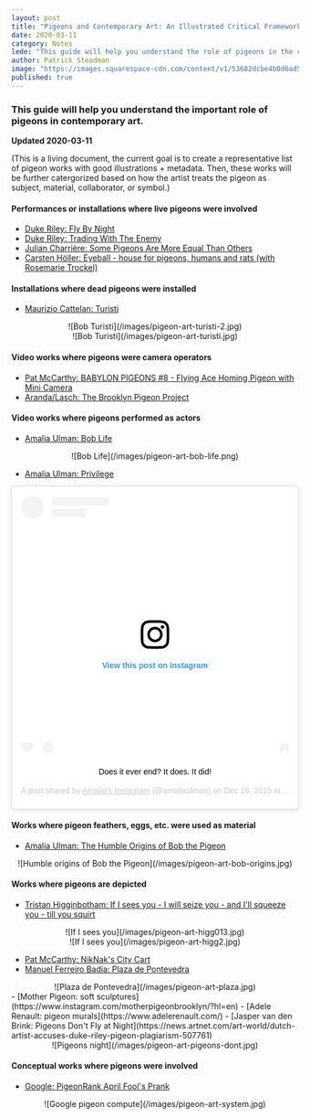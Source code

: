 ```yaml
---
layout: post
title: "Pigeons and Contemporary Art: An Illustrated Critical Framework"
date: 2020-03-11
category: Notes
lede: "This guide will help you understand the role of pigeons in the contemporary art world."
author: Patrick Steadman
image: "https://images.squarespace-cdn.com/content/v1/53682dcbe4b0d6ad5392d19f/1464785527495-N3XO3VV3JF4ZKW1C3PWJ/ke17ZwdGBToddI8pDm48kFEjzaRNf3ffIWRBhjxIjp97gQa3H78H3Y0txjaiv_0fG8pAgKpTHPLw24EVOXPIwr8obvJeQ49K7uu92iQ1TO6plUIB77utV0SH3QLyqo6UOqpeNLcJ80NK65_fV7S1UWoSUydNk72hw-27Lh_OuEHMnM8ZeBRjN4Ji47U-D_HYS1hhaMlDug2n-N5CNtcuSg/09AlexanderCogginPalomaPowers_AmaliaUlman2.jpg?format=2500w"
published: true
---
```



### This guide will help you understand the important role of pigeons in contemporary art.

**Updated 2020-03-11**

(This is a living document, the current goal is to create a representative
list of pigeon works with good illustrations + metadata. Then, these works will
be further catergorized based on how the artist treats the pigeon as subject,
material, collaborator, or symbol.)

#### Performances or installations where live pigeons were involved

- [Duke Riley: Fly By Night](http://creativetime.org/projects/flybynight/)
- [Duke Riley: Trading With The Enemy](http://www.dukeriley.info/trading-with-the-enemy)
- [Julian Charrière: Some Pigeons Are More Equal Than Others](http://www.julian-charriere.net/projects/some-pigeons-are-more-equal-than-others)
- [Carsten Höller: Eyeball - house for pigeons, humans and rats (with Rosemarie Trockel)](https://de.wikipedia.org/wiki/Carsten_H%C3%B6ller)

#### Installations where dead pigeons were installed

- [Maurizio Cattelan: Turisti](https://www.perrotin.com/artists/Maurizio_Cattelan/2/turisti/21559)
<center>
![Bob Turisti](/images/pigeon-art-turisti-2.jpg)
</center>
<center>
![Bob Turisti](/images/pigeon-art-turisti.jpg)
</center>

#### Video works where pigeons were camera operators

- [Pat McCarthy: BABYLON PIGEONS #8 - Flying Ace Homing Pigeon with Mini Camera](https://www.youtube.com/watch?v=krZho4qGllE&t=536s)
- [Aranda/Lasch: The Brooklyn Pigeon Project](http://arandalasch.com/works/the-brooklyn-pigeon-project/)

#### Video works where pigeons performed as actors


- [Amalia Ulman: Bob Life](http://privilege.amaliaulman.eu/boblife.html)

<center>
![Bob Life](/images/pigeon-art-bob-life.png)
</center>

- [Amalia Ulman: Privilege](http://privilege.amaliaulman.eu/index.html)

<center>
<blockquote class="instagram-media" data-instgrm-captioned data-instgrm-permalink="https://www.instagram.com/p/_cNkr-FV4l/?utm_source=ig_embed&amp;utm_campaign=loading" data-instgrm-version="12" style=" background:#FFF; border:0; border-radius:3px; box-shadow:0 0 1px 0 rgba(0,0,0,0.5),0 1px 10px 0 rgba(0,0,0,0.15); margin: 1px; max-width:540px; min-width:326px; padding:0; width:99.375%; width:-webkit-calc(100% - 2px); width:calc(100% - 2px);"><div style="padding:16px;"> <a href="https://www.instagram.com/p/_cNkr-FV4l/?utm_source=ig_embed&amp;utm_campaign=loading" style=" background:#FFFFFF; line-height:0; padding:0 0; text-align:center; text-decoration:none; width:100%;" target="_blank"> <div style=" display: flex; flex-direction: row; align-items: center;"> <div style="background-color: #F4F4F4; border-radius: 50%; flex-grow: 0; height: 40px; margin-right: 14px; width: 40px;"></div> <div style="display: flex; flex-direction: column; flex-grow: 1; justify-content: center;"> <div style=" background-color: #F4F4F4; border-radius: 4px; flex-grow: 0; height: 14px; margin-bottom: 6px; width: 100px;"></div> <div style=" background-color: #F4F4F4; border-radius: 4px; flex-grow: 0; height: 14px; width: 60px;"></div></div></div><div style="padding: 19% 0;"></div> <div style="display:block; height:50px; margin:0 auto 12px; width:50px;"><svg width="50px" height="50px" viewBox="0 0 60 60" version="1.1" xmlns="https://www.w3.org/2000/svg" xmlns:xlink="https://www.w3.org/1999/xlink"><g stroke="none" stroke-width="1" fill="none" fill-rule="evenodd"><g transform="translate(-511.000000, -20.000000)" fill="#000000"><g><path d="M556.869,30.41 C554.814,30.41 553.148,32.076 553.148,34.131 C553.148,36.186 554.814,37.852 556.869,37.852 C558.924,37.852 560.59,36.186 560.59,34.131 C560.59,32.076 558.924,30.41 556.869,30.41 M541,60.657 C535.114,60.657 530.342,55.887 530.342,50 C530.342,44.114 535.114,39.342 541,39.342 C546.887,39.342 551.658,44.114 551.658,50 C551.658,55.887 546.887,60.657 541,60.657 M541,33.886 C532.1,33.886 524.886,41.1 524.886,50 C524.886,58.899 532.1,66.113 541,66.113 C549.9,66.113 557.115,58.899 557.115,50 C557.115,41.1 549.9,33.886 541,33.886 M565.378,62.101 C565.244,65.022 564.756,66.606 564.346,67.663 C563.803,69.06 563.154,70.057 562.106,71.106 C561.058,72.155 560.06,72.803 558.662,73.347 C557.607,73.757 556.021,74.244 553.102,74.378 C549.944,74.521 548.997,74.552 541,74.552 C533.003,74.552 532.056,74.521 528.898,74.378 C525.979,74.244 524.393,73.757 523.338,73.347 C521.94,72.803 520.942,72.155 519.894,71.106 C518.846,70.057 518.197,69.06 517.654,67.663 C517.244,66.606 516.755,65.022 516.623,62.101 C516.479,58.943 516.448,57.996 516.448,50 C516.448,42.003 516.479,41.056 516.623,37.899 C516.755,34.978 517.244,33.391 517.654,32.338 C518.197,30.938 518.846,29.942 519.894,28.894 C520.942,27.846 521.94,27.196 523.338,26.654 C524.393,26.244 525.979,25.756 528.898,25.623 C532.057,25.479 533.004,25.448 541,25.448 C548.997,25.448 549.943,25.479 553.102,25.623 C556.021,25.756 557.607,26.244 558.662,26.654 C560.06,27.196 561.058,27.846 562.106,28.894 C563.154,29.942 563.803,30.938 564.346,32.338 C564.756,33.391 565.244,34.978 565.378,37.899 C565.522,41.056 565.552,42.003 565.552,50 C565.552,57.996 565.522,58.943 565.378,62.101 M570.82,37.631 C570.674,34.438 570.167,32.258 569.425,30.349 C568.659,28.377 567.633,26.702 565.965,25.035 C564.297,23.368 562.623,22.342 560.652,21.575 C558.743,20.834 556.562,20.326 553.369,20.18 C550.169,20.033 549.148,20 541,20 C532.853,20 531.831,20.033 528.631,20.18 C525.438,20.326 523.257,20.834 521.349,21.575 C519.376,22.342 517.703,23.368 516.035,25.035 C514.368,26.702 513.342,28.377 512.574,30.349 C511.834,32.258 511.326,34.438 511.181,37.631 C511.035,40.831 511,41.851 511,50 C511,58.147 511.035,59.17 511.181,62.369 C511.326,65.562 511.834,67.743 512.574,69.651 C513.342,71.625 514.368,73.296 516.035,74.965 C517.703,76.634 519.376,77.658 521.349,78.425 C523.257,79.167 525.438,79.673 528.631,79.82 C531.831,79.965 532.853,80.001 541,80.001 C549.148,80.001 550.169,79.965 553.369,79.82 C556.562,79.673 558.743,79.167 560.652,78.425 C562.623,77.658 564.297,76.634 565.965,74.965 C567.633,73.296 568.659,71.625 569.425,69.651 C570.167,67.743 570.674,65.562 570.82,62.369 C570.966,59.17 571,58.147 571,50 C571,41.851 570.966,40.831 570.82,37.631"></path></g></g></g></svg></div><div style="padding-top: 8px;"> <div style=" color:#3897f0; font-family:Arial,sans-serif; font-size:14px; font-style:normal; font-weight:550; line-height:18px;"> View this post on Instagram</div></div><div style="padding: 12.5% 0;"></div> <div style="display: flex; flex-direction: row; margin-bottom: 14px; align-items: center;"><div> <div style="background-color: #F4F4F4; border-radius: 50%; height: 12.5px; width: 12.5px; transform: translateX(0px) translateY(7px);"></div> <div style="background-color: #F4F4F4; height: 12.5px; transform: rotate(-45deg) translateX(3px) translateY(1px); width: 12.5px; flex-grow: 0; margin-right: 14px; margin-left: 2px;"></div> <div style="background-color: #F4F4F4; border-radius: 50%; height: 12.5px; width: 12.5px; transform: translateX(9px) translateY(-18px);"></div></div><div style="margin-left: 8px;"> <div style=" background-color: #F4F4F4; border-radius: 50%; flex-grow: 0; height: 20px; width: 20px;"></div> <div style=" width: 0; height: 0; border-top: 2px solid transparent; border-left: 6px solid #f4f4f4; border-bottom: 2px solid transparent; transform: translateX(16px) translateY(-4px) rotate(30deg)"></div></div><div style="margin-left: auto;"> <div style=" width: 0px; border-top: 8px solid #F4F4F4; border-right: 8px solid transparent; transform: translateY(16px);"></div> <div style=" background-color: #F4F4F4; flex-grow: 0; height: 12px; width: 16px; transform: translateY(-4px);"></div> <div style=" width: 0; height: 0; border-top: 8px solid #F4F4F4; border-left: 8px solid transparent; transform: translateY(-4px) translateX(8px);"></div></div></div></a> <p style=" margin:8px 0 0 0; padding:0 4px;"> <a href="https://www.instagram.com/p/_cNkr-FV4l/?utm_source=ig_embed&amp;utm_campaign=loading" style=" color:#000; font-family:Arial,sans-serif; font-size:14px; font-style:normal; font-weight:normal; line-height:17px; text-decoration:none; word-wrap:break-word;" target="_blank">Does it ever end? It does. It did!</a></p> <p style=" color:#c9c8cd; font-family:Arial,sans-serif; font-size:14px; line-height:17px; margin-bottom:0; margin-top:8px; overflow:hidden; padding:8px 0 7px; text-align:center; text-overflow:ellipsis; white-space:nowrap;">A post shared by <a href="https://www.instagram.com/amaliaulman/?utm_source=ig_embed&amp;utm_campaign=loading" style=" color:#c9c8cd; font-family:Arial,sans-serif; font-size:14px; font-style:normal; font-weight:normal; line-height:17px;" target="_blank"> Amalia&#39;s Instagram</a> (@amaliaulman) on <time style=" font-family:Arial,sans-serif; font-size:14px; line-height:17px;" datetime="2015-12-18T17:02:11+00:00">Dec 18, 2015 at 9:02am PST</time></p></div></blockquote> <script async src="//www.instagram.com/embed.js"></script>
</center>

#### Works where pigeon feathers, eggs, etc. were used as material

- [Amalia Ulman: The Humble Origins of Bob the Pigeon](http://www.palomapowers.com/flora-powers-shop/amalia-ulman) 

<center>
![Humble origins of Bob the Pigeon](/images/pigeon-art-bob-origins.jpg)
</center>

#### Works where pigeons are depicted

- [Tristan Higginbotham: If I sees you - I will seize you - and I'll squeeze you - till you squirt](https://www.tristanhigginbotham.com/if-i-sees-you-1)
<center>
![If I sees you](/images/pigeon-art-higg013.jpg)
</center>
<center>
![If I sees you](/images/pigeon-art-higg2.jpg)
</center>

- [Pat McCarthy: NikNak's City Cart](https://www.patmccarthy.net/niknaks-city-cart)
- [Manuel Ferreiro Badía: Plaza de Pontevedra](https://commons.wikimedia.org/wiki/File:A_Coru%C3%B1a_-_Plaza_de_Pontevedra_2.JPG)
<center>
![Plaza de Pontevedra](/images/pigeon-art-plaza.jpg)
</center>
- [Mother Pigeon: soft sculptures](https://www.instagram.com/motherpigeonbrooklyn/?hl=en)
- [Adele Renault: pigeon murals](https://www.adelerenault.com/) 
- [Jasper van den Brink: Pigeons Don't Fly at Night](https://news.artnet.com/art-world/dutch-artist-accuses-duke-riley-pigeon-plagiarism-507761)
<center>
![Pigeons night](/images/pigeon-art-pigeons-dont.jpg)
</center>

#### Conceptual works where pigeons were involved

- [Google: PigeonRank April Fool's Prank](https://archive.google.com/pigeonrank/)
<center>
![Google pigeon compute](/images/pigeon-art-system.jpg)
</center>
<br>
